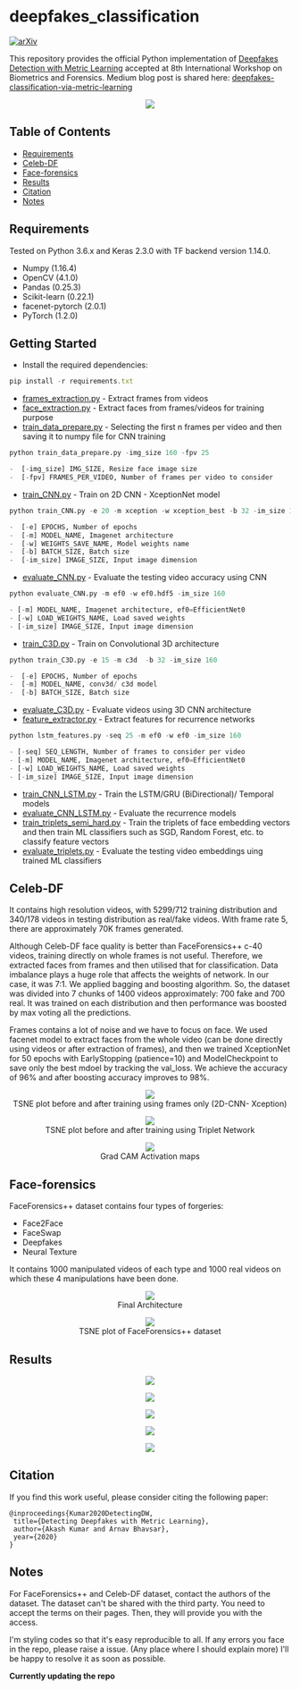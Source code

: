 # deepfakes_classification
[![arXiv](https://img.shields.io/badge/arXiv-2003.08645-b31b1b.svg)](http://arxiv.org/abs/2003.08645)

This repository provides the official Python implementation of [Deepfakes Detection with Metric Learning](http://arxiv.org/abs/2003.08645) accepted at 8th International Workshop on Biometrics and Forensics. Medium blog post is shared here: [deepfakes-classification-via-metric-learning](https://medium.com/@akash29/deepfakes-classification-via-metric-learning-89fa5179c920)

<p align="center">
  <img src="https://user-images.githubusercontent.com/22872200/75561975-de8dee00-5a6d-11ea-8131-cab5cc736993.png">
</p>

## Table of Contents

- [Requirements](#requirements)
- [Celeb-DF](#celeb-df)
- [Face-forensics](#face-forensics)
- [Results](#results)
- [Citation](#citation)
- [Notes](#notes)

## Requirements

Tested on Python 3.6.x and Keras 2.3.0 with TF backend version 1.14.0.
* Numpy (1.16.4)
* OpenCV (4.1.0)
* Pandas (0.25.3)
* Scikit-learn (0.22.1)
* facenet-pytorch (2.0.1)
* PyTorch (1.2.0)

## Getting Started

* Install the required dependencies:
 ```javascript
 pip install -r requirements.txt
 ```
* [frames_extraction.py](https://github.com/AKASH2907/deepfakes_video_classification/blob/master/frames_extraction.py) - Extract frames from videos
* [face_extraction.py](https://github.com/AKASH2907/deepfakes_video_classification/blob/master/face_extraction.py) - Extract faces from frames/videos for training purpose
* [train_data_prepare.py](https://github.com/AKASH2907/deepfakes_video_classification/blob/master/train_data_prepare.py) - Selecting the first n frames per video and then saving it to numpy file for CNN training
 ```python
 python train_data_prepare.py -img_size 160 -fpv 25
 
-  [-img_size] IMG_SIZE, Resize face image size
-  [-fpv] FRAMES_PER_VIDEO, Number of frames per video to consider

 ```
* [train_CNN.py](https://github.com/AKASH2907/deepfakes_video_classification/blob/master/train_CNN.py) - Train on 2D CNN - XceptionNet model
 ```python
 python train_CNN.py -e 20 -m xception -w xception_best -b 32 -im_size 160
 
-  [-e] EPOCHS, Number of epochs
-  [-m] MODEL_NAME, Imagenet architecture
-  [-w] WEIGHTS_SAVE_NAME, Model weights name
-  [-b] BATCH_SIZE, Batch size
-  [-im_size] IMAGE_SIZE, Input image dimension
 ```
* [evaluate_CNN.py](https://github.com/AKASH2907/deepfakes_video_classification/blob/master/evaluate_CNN.py) - Evaluate the testing video accuracy using CNN

```python
python evaluate_CNN.py -m ef0 -w ef0.hdf5 -im_size 160

- [-m] MODEL_NAME, Imagenet architecture, ef0=EfficientNet0
- [-w] LOAD_WEIGHTS_NAME, Load saved weights
- [-im_size] IMAGE_SIZE, Input image dimension
```
* [train_C3D.py](https://github.com/AKASH2907/deepfakes_video_classification/blob/master/train_C3D.py) - Train on Convolutional 3D architecture
 ```python
 python train_C3D.py -e 15 -m c3d  -b 32 -im_size 160
 
-  [-e] EPOCHS, Number of epochs
-  [-m] MODEL_NAME, conv3d/ c3d model
-  [-b] BATCH_SIZE, Batch size
 ```
 
* [evaluate_C3D.py](https://github.com/AKASH2907/deepfakes_video_classification/blob/master/evaluate_C3D.py) - Evaluate videos using 3D CNN architecture
* [feature_extractor.py](https://github.com/AKASH2907/deepfakes_video_classification/blob/master/feature_extractor.py) - Extract features for recurrence networks
```python
python lstm_features.py -seq 25 -m ef0 -w ef0 -im_size 160

- [-seq] SEQ_LENGTH, Number of frames to consider per video
- [-m] MODEL_NAME, Imagenet architecture, ef0=EfficientNet0
- [-w] LOAD_WEIGHTS_NAME, Load saved weights
- [-im_size] IMAGE_SIZE, Input image dimension 
```
* [train_CNN_LSTM.py](https://github.com/AKASH2907/deepfakes_video_classification/blob/master/train_CNN_LSTM.py) - Train the LSTM/GRU (BiDirectional)/ Temporal models
* [evaluate_CNN_LSTM.py](https://github.com/AKASH2907/deepfakes_video_classification/blob/master/evaluate_CNN_LSTM.py) - Evaluate the recurrence models
* [train_triplets_semi_hard.py](https://github.com/AKASH2907/deepfakes_video_classification/blob/master/train_triplets_semi_hard.py) - Train the triplets of face embedding vectors and then train ML classifiers such as SGD, Random Forest, etc. to classify feature vectors
* [evaluate_triplets.py](https://github.com/AKASH2907/deepfakes_video_classification/blob/master/evaluate_triplets.py) - Evaluate the testing video embeddings uing trained ML classifiers

## Celeb-DF
It contains high resolution videos, with 5299/712 training distribution and 340/178 videos in testing distribution as real/fake videos. With frame rate 5, there are approximately 70K frames generated. 

Although Celeb-DF face quality is better than FaceForensics++ c-40 videos, training directly on whole frames is not useful. Therefore, we extracted faces from frames and then utilised that for classification. Data imbalance plays a huge role that affects the weights of network. In our case, it was 7:1. We applied bagging and boosting algorithm. So, the dataset was divided into 7 chunks of 1400 videos approximately: 700 fake and 700 real. It was trained on each distribution and then performance was boosted by max voting all the predictions.

Frames contains a lot of noise and we have to focus on face. We used facenet model to extract faces from the whole video (can be done directly using videos or after extraction of frames), and then we trained XceptionNet for 50 epochs with EarlyStopping (patience=10) and ModelCheckpoint to save only the best mdoel by tracking the val_loss. We achieve the accuracy of 96% and after boosting accuracy improves to 98%.

<p align="center">
  <img src="https://user-images.githubusercontent.com/22872200/74857763-29bb4900-536a-11ea-8562-61ded44123c1.png">
  </br> <caption> TSNE plot before and after training using frames only (2D-CNN- Xception) </caption>
</p>

<p align="center">
  <img src="https://user-images.githubusercontent.com/22872200/80180961-887a9880-8621-11ea-8381-2579c11f323b.png">
  </br><caption> TSNE plot before and after training using Triplet Network </caption>
</p>


<p align="center">
  <img src="https://user-images.githubusercontent.com/22872200/75562309-5d832680-5a6e-11ea-8d80-cf7e4eb327cf.png">
  </br><caption> Grad CAM Activation maps </caption>
</p>

## Face-forensics

FaceForensics++ dataset contains four types of forgeries:
* Face2Face
* FaceSwap
* Deepfakes
* Neural Texture

It contains 1000 manipulated videos of each type and 1000 real videos on which these 4 manipulations have been done. 

<p align="center">
  <img src="https://user-images.githubusercontent.com/22872200/80180728-05594280-8621-11ea-97f4-f7ff17482a5a.png">
  </br><caption> Final Architecture </caption>
</p>


<p align="center">
  <img src="https://user-images.githubusercontent.com/22872200/75562036-f4031800-5a6d-11ea-9a2a-c34d693b0fca.png">
  </br><caption> TSNE plot of FaceForensics++ dataset </caption>
</p>

## Results

<p align="center">
  <img src="https://user-images.githubusercontent.com/22872200/77188792-8db56680-6afc-11ea-8323-9f2275da1a89.png">
</p>

<p align="center">
  <img src="https://user-images.githubusercontent.com/22872200/77188833-9e65dc80-6afc-11ea-9072-2e836d6bce58.png">
</p>

<p align="center">
  <img src="https://user-images.githubusercontent.com/22872200/77188862-a9b90800-6afc-11ea-8e6d-0749815625a5.png">
</p>

<p align="center">
  <img src="https://user-images.githubusercontent.com/22872200/77188893-b89fba80-6afc-11ea-9689-398bd1b268cd.png">
</p>

<p align="center">
  <img src="https://user-images.githubusercontent.com/22872200/77188925-c6554000-6afc-11ea-8bf3-d3bb595d82fc.png">
</p>


## Citation
If you find this work useful, please consider citing the following paper:

 ```
@inproceedings{Kumar2020DetectingDW,
  title={Detecting Deepfakes with Metric Learning},
  author={Akash Kumar and Arnav Bhavsar},
  year={2020}
}
```

## Notes
For FaceForensics++ and Celeb-DF dataset, contact the authors of the dataset. The dataset can't be shared with the third party. You need to accept the terms on their pages. Then, they will provide you with the access.

I'm styling codes so that it's easy reproducible to all. If any errors you face in the repo, please raise a issue. (Any place where I should explain more) I'll be happy to resolve it as soon as possible.

**Currently updating the repo**
